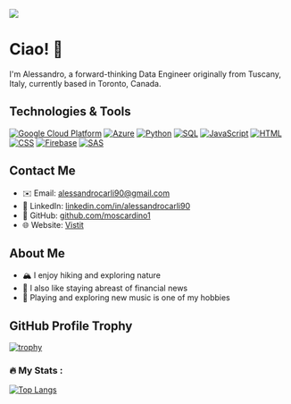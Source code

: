 ![](https://komarev.com/ghpvc/?username=moscardino1&style=plastic)

# Ciao! 👋

I'm Alessandro, a forward-thinking Data Engineer originally from Tuscany, Italy, currently based in Toronto, Canada. 

## Technologies & Tools
[![Google Cloud Platform](https://img.shields.io/badge/GCP-Google_Cloud_Platform-blue?logo=google-cloud)](https://cloud.google.com/)
[![Azure](https://img.shields.io/badge/Azure-Microsoft_Azure-blue?logo=microsoft-azure)](https://azure.microsoft.com/)
[![Python](https://img.shields.io/badge/Python-Python-blue?logo=python)](https://www.python.org/)
[![SQL](https://img.shields.io/badge/SQL-SQL-blue?logo=database)](https://en.wikipedia.org/wiki/SQL)
[![JavaScript](https://img.shields.io/badge/JavaScript-JavaScript-blue?logo=javascript)](https://www.javascript.com/)
[![HTML](https://img.shields.io/badge/HTML-HTML-blue?logo=html5)](https://developer.mozilla.org/en-US/docs/Web/HTML)
[![CSS](https://img.shields.io/badge/CSS-CSS-blue?logo=css3)](https://developer.mozilla.org/en-US/docs/Web/CSS)
[![Firebase](https://img.shields.io/badge/Firebase-Firebase-blue?logo=firebase)](https://firebase.google.com/)
[![SAS](https://img.shields.io/badge/SAS-SAS-blue?logo=sas)](https://www.sas.com/)

## Contact Me
- ✉️ Email: [alessandrocarli90@gmail.com](mailto:alessandrocarli90@gmail.com)
- 🔗 LinkedIn: [linkedin.com/in/alessandrocarli90](https://linkedin.com/in/alessandrocarli90)
- 🔗 GitHub: [github.com/moscardino1](https://github.com/moscardino1)
- 🌐 Website: [Vistit](https://moscardino1.github.io)
## About Me
- 🏔️ I enjoy hiking and exploring nature
- 📰 I also like staying abreast of financial news
- 🎵 Playing and exploring new music is one of my hobbies

## GitHub Profile Trophy
[![trophy](https://github-profile-trophy.vercel.app/?username=moscardino1&theme=white)](https://github.com/ryo-ma/github-profile-trophy)


### :fire: My Stats :
[![Top Langs](https://github-readme-stats.vercel.app/api/top-langs/?username=moscardino1)](https://github.com/moscardino1/github-readme-stats)

